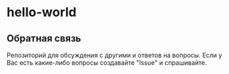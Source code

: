 # hello-world
## Обратная связь
Репозиторий для обсуждения с другими и ответов на вопросы.
Если у Вас есть какие-либо вопросы создавайте "Issue" и спрашивайте.
